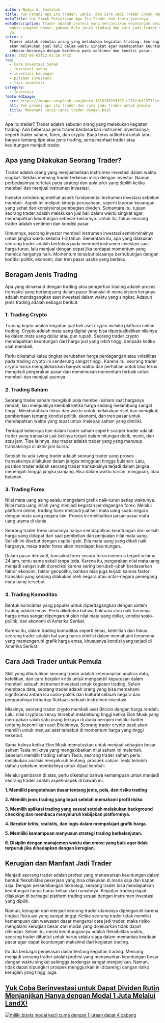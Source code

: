 ```yaml
---
author: Nadya A. Faatihah
title: Yuk Pahami Apa Itu Trader, Jenis, dan Cara Jadi Trader untuk Pemula
metaTitle: Yuk Simak Penjelasan Apa Itu Trader dan Jenis-jenisnya
metaDescription: Trader adalah profesi yang menjanjikan keuntungan besar dalam
  waktu singkat namun, pahami dulu jenis trading dan cara jadi trader strategis
  ya!
intro: >
  Trader adalah sebutan orang yang melakukan kegiatan trading. Seorang trader
  akan melakukan jual beli dalam waktu singkat agar mendapatkan keuntungan
  sebesar-besarnya dengan berfokus pada sentimen dan kondisi pasar. 
date: 2022-06-02T12:02:26.743Z
tag:
  - Cara Investasi Saham
  - investasi saham
  - investasi keuangan
  - pilihan investasi
  - tips investasi
category:
  - Investasi
featuredImage:
  src: https://images.unsplash.com/photo-1518186233392-c232efbf2373?ixlib=rb-1.2.1&ixid=MnwxMjA3fDB8MHxwaG90by1wYWdlfHx8fGVufDB8fHx8&auto=format&fit=crop&w=774&q=80
  alt: Yuk pahami apa itu trader dan cara jadi trader untuk pemula
  title: Memahami jenis-jenis trader dengan baik
---
```

<!--StartFragment-->

Apa itu trader? Trader adalah sebutan orang yang melakukan kegiatan trading. Ada beberapa jenis trader berdasarkan instrumen investasinya, seperti trader saham, forex, dan crypto. Baca terus artikel ini untuk tahu banyak tentang tipe atau jenis trading, serta manfaat trader atau keuntungan menjadi trader.

## Apa yang Dilakukan Seorang Trader?

Trader adalah orang yang menjualbelikan instrumen investasi dalam waktu singkat. Sekilas memang trader terkesan mirip dengan investor. Namun, perbedaannya terletak pada strategi dan pola pikir yang dipilih ketika membeli dan menjual instrumen investasi. 

Investor cenderung melihat aspek fundamental instrumen investasi sebelum membeli. Aspek ini meliputi kinerja perusahaan, seperti laporan keuangan yang sehat dan konsistensi pembagian dividen. Semantara itu, tujuan seorang trader adalah melakukan jual beli dalam waktu singkat agar mendapatkan keuntungan sebesar-besarnya. Untuk itu, fokus seorang trader adalah sentimen dan kondisi pasar.

Umumnya, seorang investor membeli instrumen investasi seminiminalnya untuk jangka waktu selama 1-3 tahun. Sementara itu, apa yang dilakukan seorang trader adalah berfokus pada membeli instrumen investasi saat harga turun, lalu menjual dengan cepat jika terdapat momentum yang memicu harganya naik. Momentum tersebut biasanya berhubungan dengan kondisi politik, ekonomi, dan tren pasar usaha yang berlaku.

## Beragam Jenis Trading

Apa yang dimaksud dengan trading atau pengertian trading adalah proses transaksi yang berlangsung dalam pasar finansial di mana sistem kerjanya adalah mendagangkan aset investasi dalam waktu yang singkat. Adapun jenis trading adalah sebagai berikut.

### 1. Trading Crypto

Trading kripto adalah kegiatan jual beli aset crypto melalui platform online trading. Crypto adalah mata uang digital yang bisa diperjualbelikan nilainya ke dalam mata uang dollar atau pun rupiah. Seorang trader crypto mendapatkan keuntungan dari harga jual yang lebih tinggi daripada ketika saat membeli. 

Perlu diketahui kalau tingkat perubahan harga perdagangan atau volatilitas pada trading crypto ini cenderung sangat tinggi. Karena itu, seorang trader crypto harus mengalokasikan banyak waktu dan perhatian untuk bisa terus mengikuti pergerakan pasar dan menemukan momentum terbaik untuk membeli dan menjual asetnya.

### 2. Trading Saham

Seorang trader saham mengikuti pola membeli saham saat harganya rendah, lalu menjualnya kembali ketika harga sedang melambung sangat tinggi. Membutuhkan fokus dan waktu untuk melakukan riset dan mengikuti pemberitaan tentang kondisi politik, ekonomi, dan tren pasar untuk mendapatkan waktu yang tepat untuk melepas saham yang dimiliki. 

Terdapat beberapa tipe dalam trader saham seperti scalper trader adalah trader yang transaksi jual-belinya terjadi dalam hitungan detik, menit, dan atau jam. Tipe lainnya, day trader adalah trader yang yang menutup transaksinya di akhir jam bursa. 

Setelah itu ada swing trader adalah seorang trader yang proses transaksinya dilakukan dalam jangka mingguan hingga bulanan. Lalu, position trader adalah seorang trader transaksinya terjadi dalam jangka menengah hingga jangka panjang. Bisa dalam waktu harian, mingguan, atau bulanan.

### 3. Trading Forex

Nilai mata uang asing selalu mengalami grafik naik-turun setiap waktunya. Nilai mata uang inilah yang menjadi kegiatan perdagangan forex. Melalui platform online, trading forex meliputi jual beli mata uang suatu negara dengan mata uang negara lain. Proses ini melibatkan pasar-pasar mata uang utama di dunia. 

Seorang trader forex umumnya hanya mendapatkan keuntungan dari selisih harga yang didapat dari saat pembelian dan penjualan nilai mata uang. Selisih ini disebut dengan capital gain. Bila mata uang yang dibeli naik harganya, maka trader forex akan mendapat keuntungan.

Dalam pasar derivatif, transaksi forex secara terus menerus terjadi selama 24 jam, tentu sama sekali tanpa jeda. Karena itu, pergerakan nilai mata uang menjadi sangat sulit diprediksi karena sering berubah-ubah berdasarkan faktor ekonomi, faktor geopolitik, bahkan bisa juga terjadi karena faktor transaksi yang sedang dilakukan oleh negara atau antar-negara pemegang mata uang tersebut

### 3. Trading Komoditas

Bentuk komoditas yang populer untuk diperdagangkan dengan sistem trading adalah emas. Perlu diketahui bahwa fluktuasi atau naik turunnya harga emas sangat dipengaruhi oleh nilai mata uang dollar, kondisi sosio-politik, dan ekonomi di Amerika Serikat. 

Karena itu, dalam trading komoditas seperti emas, ketelitian dan fokus seorang trader adalah hal yang harus dimiliki dalam memahami fenomena yang memengaruhi grafik harga emas, khususnya kondisi yang terjadi di Amerika Serikat.

## Cara Jadi Trader untuk Pemula

Skill yang dibutuhkan seorang trader adalah keterampilan analisis data, ketelitian, dan cara berpikir kritis untuk mengambil keputusan dalam membeli sebuah instrumen investasi untuk kegiatan trading. Selain membaca data, seorang trader adalah orang yang bisa memahami signifikansi antara isu sosio-politik dan kultural sebuah negara dan pengaruhnya terhadap fluktuasi sebuah instrumen investasi.

Misalnya, seorang trader crypto membeli aset Bitcoin dengan harga rendah. Lalu, nilai cryptocurrency tersebut melambung tinggi ketika Elon Musk yang merupakan salah satu orang terkaya di dunia beropini melalui twitter tentang kepemilikan aset Bitcoinnya. Seorang trader crypto pasti akan memilih untuk menjual aset tersebut di momentum harga yang tinggi tersebut.

Sama halnya ketika Elon Musk memutuskan untuk menjual sebagian besar saham Tesla miliknya yang mengakibatkan nilai saham ini melemah. Sebelum memilih trading saham Tesla, seorang trader saham perlu melakukan analisis menyeluruh tentang  prospek saham Tesla terlebih dahulu sebelum membelinya untuk dijual kembali.

Melalui gambaran di atas, perlu diketahui bahwa kemampuan untuk menjadi seorang trader adalah aspek-aspek di bawah ini.

**1. Memiliki pengetahuan dasar tentang jenis, pola, dan risiko trading**

**2. Memilih jenis trading yang tepat setelah memahami profil risiko**

**3. Memilih aplikasi trading yang sesuai setelah melakukan background checking dan membaca menyeluruh kebijakan platformnya.**

**4. Berpikir kritis, realistis, dan logis dalam mempelajari grafik harga.**

**5. Memiliki kemampuan menyusun strategi trading berkelanjutan.**

**6. Disiplin dengan manajemen waktu dan emosi yang baik agar tidak terpuruk jika dihadapkan dengan kerugian.**

## Kerugian dan Manfaat Jadi Trader

Menjadi seorang trader adalah profesi yang menawarkan keuntungan dalam bentuk fleksibilitas pekerjaan yang bisa dilakukan di mana saja dan kapan saja. Dengan perkembangan teknologi, seorang trader bisa mendapatkan keuntungan tanpa harus keluar dari rumahnya. Kegiatan trading dapat dilakukan di berbagai platform trading sesuai dengan instrumen investasi yang dipilih. 

Namun, kerugian dari menjadi seorang trader utamanya dipengaruhi karena tingkat fluktuasi yang sangat tinggi. Ketika seorang trader tidak memiliki kemampuan dan wawasan dasar mengenai cara jadi trader, maka risiko mengalami kerugian besar dari modal yang dikeluarkan tidak dapat dihindari. Selain itu, meski keuntungannya adalah fleksibilitas waktu, seorang trader dituntut untuk harus selalu siaga dalam memantau keadaan pasar agar dapat keuntungan maksimal dari kegiatan trading. 

Itu dia berbagai penjelasan dasar tentang kegiatan trading. Memang menjadi seorang trader adalah profesi yang menawarkan keuntungan besar dengan waktu singkat sehingga terdengar sangat menjanjikan. Namun, tidak dapat dipungkiri prospek menggiurkan ini dibarengi dengan risiko kerugian yang tinggi juga. 

## [Yuk Coba Berinvestasi untuk Dapat Dividen Rutin Menjanjikan Hanya dengan Modal 1 Juta Melalui LandX!](https://app.landx.id/?utm_source=Organic+Page&utm_medium=Content+Blog&utm_campaign=BlogLandX&utm_id=Blog)

<!--StartFragment-->

[![miliki bisnis modal kecil cuma dengan 1 jutaan dapat 4 cabang ](https://accountgram-production.sfo2.cdn.digitaloceanspaces.com/landx_ghost/2021/11/jadi-owner-bisnis-hanya-1-jutaan-dengan-cuan-yang-sangat-menjanjikan.png)](https://app.landx.id/?utm_source=Organic+Page&utm_medium=Content+Blog&utm_campaign=BlogLandX&utm_id=Blog)

<!--EndFragment-->